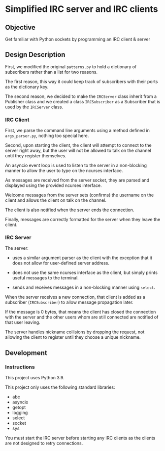 # Simplified IRC server and IRC clients

## Objective

Get familiar with Python sockets by programming an IRC client & server

## Design Description

First, we modified the original `patterns.py` to hold a dictionary of subscribers rather than a list for two reasons.

The first reason, this way it could keep track of subscribers with their ports as the dictionary key.

The second reason, we decided to make the `IRCServer` class inherit from a Publisher class and we created a class `IRCSubscriber` as a Subscriber that is used by the `IRCServer` class.

### IRC Client

First, we parse the command line arguments using a method defined in `args_parser.py`, nothing too special here.

Second, upon starting the client, the client will attempt to connect to the server right away, but the user will not be allowed to talk on the channel until they register themselves.

An asyncio event loop is used to listen to the server in a non-blocking manner to allow the user to type on the ncurses interface.

As messages are received from the server socket, they are parsed and displayed using the provided ncurses interface.

Welcome messages from the server sets (confirms) the username on the client and allows the client on talk on the channel.

The client is also notified when the server ends the connection.

Finally, messages are correctly formatted for the server when they leave the client.

### IRC Server

The server:

- uses a similar argument parser as the client with the exception that it does not allow for user-defined server address.

- does not use the same ncurses interface as the client, but simply prints useful messages to the terminal.

- sends and receives messages in a non-blocking manner using `select`.

When the server receives a new connection, that client is added as a subscriber (`IRCSubscriber`) to allow message propagation later.

If the message is 0 bytes, that means the client has closed the connection with the server and the other users whom are still connected are notified of that user leaving.

The server handles nickname collisions by dropping the request, not allowing the client to register until they choose a unique nickname.

## Development

### Instructions

This project uses Python 3.9.

This project only uses the following standard libraries:

- abc
- asyncio
- getopt
- logging
- select
- socket
- sys

You must start the IRC server before starting any IRC clients as the clients are not designed to retry connections.
